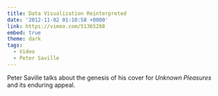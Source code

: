 ```yaml
---
title: Data Visualization Reinterpreted
date: '2012-11-02 01:10:58 +0000'
link: https://vimeo.com/51365288
embed: true
theme: dark
tags:
  - Video
  - Peter Saville
---
```

Peter Saville talks about the genesis of his cover for <cite>Unknown Pleasures</cite> and its enduring appeal.
